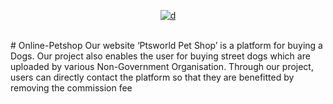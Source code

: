 <p align="center"><a href="https://ibb.co/CJMfTjj"><img src="https://i.ibb.co/N1mMH00/d.png" alt="d" border="0"></a><br /><a target='_blank' href='https://nonprofitlight.com/md/calverton/adoptions-together-inc'></a><br /></p>
# Online-Petshop
Our website ‘Ptsworld Pet Shop’ is a platform for buying a Dogs. Our project also enables the user for buying street dogs which are uploaded by various Non-Government Organisation. Through our project, users can directly contact the platform so that they are benefitted by removing the commission fee

